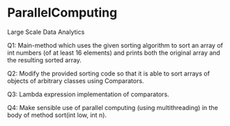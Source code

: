 # ParallelComputing
Large Scale Data Analytics

Q1: Main-method which uses the given sorting algorithm to sort an array of int numbers (of at least 16 elements) and prints both the original array and the resulting sorted array.

Q2: Modify the provided sorting code so that it is able to sort arrays of objects of arbitrary classes using Comparators.

Q3: Lambda expression implementation of comparators.

Q4: Make sensible use of parallel computing (using multithreading) in the body of method sort(int low, int n).
